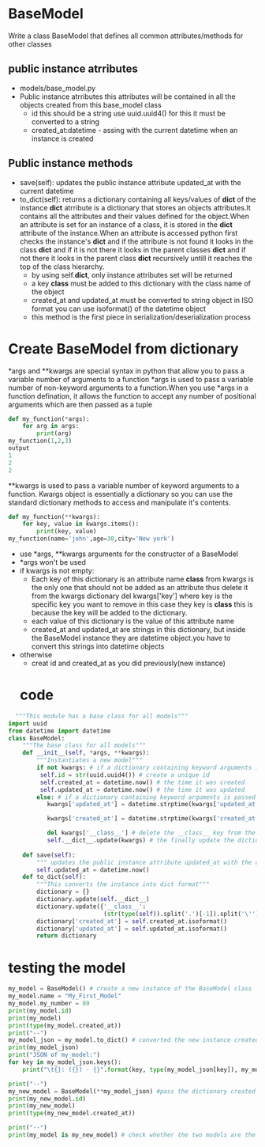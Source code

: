 # BaseModel
Write a class BaseModel that defines all common attributes/methods for other classes
## public instance atrributes
- models/base_model.py
- Public instance atrributes this attributes will be contained in all the objects created from this base_model class
  - id this should be a string use uuid.uuid4() for this it must be converted to a string
  - created_at:datetime - assing with the current datetime when an instance is created
## Public instance methods
- save(self): updates the public instance attribute updated_at with the current datetime
- to_dict(self): returns a dictionary containing all keys/values of __dict__ of the instance __dict__ atrribute is a dictionary that stores an objects attributes.It contains all the attributes and their values defined for the object.When an attribute is set for an instance of a class, it is stored in the __dict__ attribute of the instance.When an attribute is accessed python first checks the instance's __dict__ and if the attribute is not found it looks in the class __dict__ and if it is not there it looks in the parent classes __dict__ and if not there it looks in the parent class __dict__ recursively untill it reaches the top of the class hierarchy.
  - by using self.__dict__, only instance attributes set will be returned
  - a key __class__ must be added to this dictionary with the class name of the object
  - created_at and updated_at must be converted to string object in ISO format you can use isoformat() of the datetime object
  - this method is the first piece in serialization/deserialization process

# Create BaseModel from dictionary
*args and **kwargs are special syntax in python that allow you to pass a variable number of arguments to a function
*args is used to pass a variable number of non-keyword arguments to a function.When you use *args in a function defination, it allows the function to accept any number of positional arguments which are then passed as a tuple
```python
def my_function(*args):
    for arg in args:
        print(arg)
my_function(1,2,3)
output
1
2
2
```
**kwargs is used to pass a variable number of keyword arguments to a function.
Kwargs object is essentially a dictionary so you can use the standard dictionary methods to access and manipulate it's contents.
```python
def my_function(**kwargs):
    for key, value in kwargs.items():
        print(key, value)
my_function(name='john',age=30,city='New york')
```
- use *args, **kwargs arguments for the constructor of a BaseModel
- *args won't be used
- if kwargs is not empty:
  - Each key of this dictionary is an attribute name __class__ from kwargs is the only one that should not be added as an attribute thus delete it from the kwargs dictionary del kwargs['key'] where key is the specific key you want to remove in this case they key is __class__ this is because the key will be added to the dictionary.
  - each value of this dictionary is the value of this attribute name
  - created_at and updated_at are strings in this dictionary, but inside the BaseModel instance they are datetime object.you have to convert this strings into datetime objects
- otherwise
  - creat id and created_at as you did previously(new instance)
  # code
```python
  """This module has a base class for all models"""
import uuid
from datetime import datetime
class BaseModel:
    """The base class for all models"""
    def __init__(self, *args, **kwargs):
        """Instantiates a new model"""
        if not kwargs: # if a dictionary containing keyword arguments is not passed
         self.id = str(uuid.uuid4()) # create a unique id
         self.created_at = datetime.now() # the time it was created
         self.updated_at = datetime.now() # the time it was updated
        else: # if a dictionary containing keyword arguments is passed
           kwargs['updated_at'] = datetime.strptime(kwargs['updated_at'], '%Y-%m-%dT%H:%M:%S.%f') # convert the update_at string from the passed dictionary to a datetime object using strptime(string parse time) since to_dict method expects a datetime object to convert it to a string

           kwargs['created_at'] = datetime.strptime(kwargs['created_at'], '%Y-%m-%dT%H:%M:%S.%f') # convert the created_at string from the passed dictionary to a datetime object using strptime(string parse time) since to_dict method expects a datetime object to convert it to a string

           del kwargs['__class__'] # delete the __class__ key from the passed dictionary since it will be added back in the do_dict() method
           self.__dict__.update(kwargs) # the finally update the dictionary __dict__ is a dictionary representation of the object
    
    def save(self):
        """ updates the public instance attribute updated_at with the current datetime"""
        self.updated_at = datetime.now()
    def to_dict(self):
        """This converts the instance into dict format"""
        dictionary = {}
        dictionary.update(self.__dict__)
        dictionary.update({'__class__':
                           (str(type(self)).split('.')[-1]).split('\'')[0]})
        dictionary['created_at'] = self.created_at.isoformat()
        dictionary['updated_at'] = self.updated_at.isoformat()
        return dictionary
```

# testing the model
```python
my_model = BaseModel() # create a new instance of the BaseModel class
my_model.name = "My_First_Model"
my_model.my_number = 89
print(my_model.id)
print(my_model)
print(type(my_model.created_at))
print("--")
my_model_json = my_model.to_dict() # converted the new instance created above to a dictionary
print(my_model_json)
print("JSON of my_model:")
for key in my_model_json.keys():
    print("\t{}: ({}) - {}".format(key, type(my_model_json[key]), my_model_json[key]))

print("--")
my_new_model = BaseModel(**my_model_json) #pass the dictionary created in my_model.to_dict() as a variable keyword argument to the BaseModel class **kwargs this will make the else part of the BaseModel to be used
print(my_new_model.id)
print(my_new_model)
print(type(my_new_model.created_at))

print("--")
print(my_model is my_new_model) # check whether the two models are the same since they are not it should return false
```